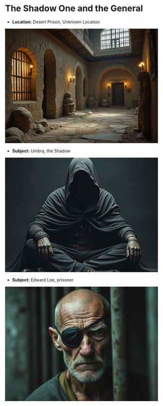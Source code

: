 # The Shadow One and the General

* **Location:** Desert Prison, Unknown Location

![setting desert prison](../images/CoS/desert-prison-2.jpeg)

* **Subject:** Umbra, the Shadow

![character lee](../images/CoS/shadow2.jpeg)

* **Subject:** Edward Lee, prisoner

![character lee](../images/CoS/lee1.jpeg)